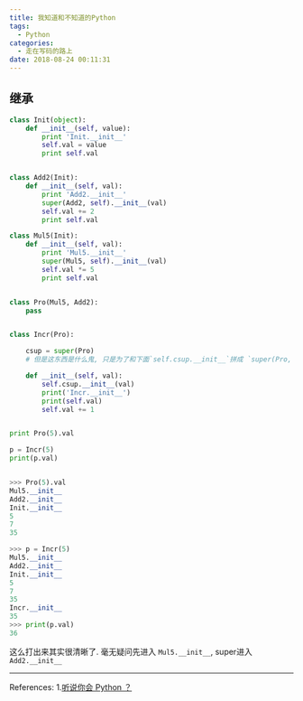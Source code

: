 ```yaml
---
title: 我知道和不知道的Python
tags:
  - Python
categories:
  - 走在写码的路上
date: 2018-08-24 00:11:31
---
```


## 继承

<!-- more -->

```python
class Init(object):
    def __init__(self, value):
        print 'Init.__init__'
        self.val = value
        print self.val


class Add2(Init):
    def __init__(self, val):
        print 'Add2.__init__'
        super(Add2, self).__init__(val)
        self.val += 2
        print self.val

class Mul5(Init):
    def __init__(self, val):
        print 'Mul5.__init__'
        super(Mul5, self).__init__(val)
        self.val *= 5
        print self.val


class Pro(Mul5, Add2):
    pass


class Incr(Pro):

    csup = super(Pro)
    # 但是这东西是什么鬼, 只是为了和下面`self.csup.__init__`拼成 `super(Pro, self).__init__(val)`?

    def __init__(self, val):
        self.csup.__init__(val)
        print('Incr.__init__')
        print(self.val)
        self.val += 1


print Pro(5).val

p = Incr(5)
print(p.val)


>>> Pro(5).val
Mul5.__init__
Add2.__init__
Init.__init__
5
7
35

>>> p = Incr(5)
Mul5.__init__
Add2.__init__
Init.__init__
5
7
35
Incr.__init__
35
>>> print(p.val)
36
```
这么打出来其实很清晰了.
毫无疑问先进入 `Mul5.__init__`, super进入`Add2.__init__`


-------
References:
1.[听说你会 Python ？](https://manjusaka.itscoder.com/2016/11/18/Someone-tell-me-that-you-think-Python-is-simple/)